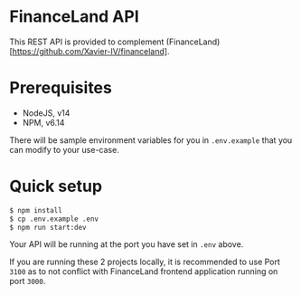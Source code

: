 # FinanceLand API

This REST API is provided to complement (FinanceLand)[https://github.com/Xavier-IV/financeland].

# Prerequisites

- NodeJS, v14
- NPM, v6.14

There will be sample environment variables for you in `.env.example` that you can modify
to your use-case.

# Quick setup

```bash
$ npm install
$ cp .env.example .env
$ npm run start:dev
```

Your API will be running at the port you have set in `.env` above. 

If you are running these 2 projects locally, it is recommended to use Port `3100` as to not
conflict with FinanceLand frontend application running on port `3000`.

